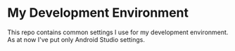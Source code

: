 # My Development Environment

This repo contains common settings I use for my development environment. As at now I've put only Android Studio settings.
